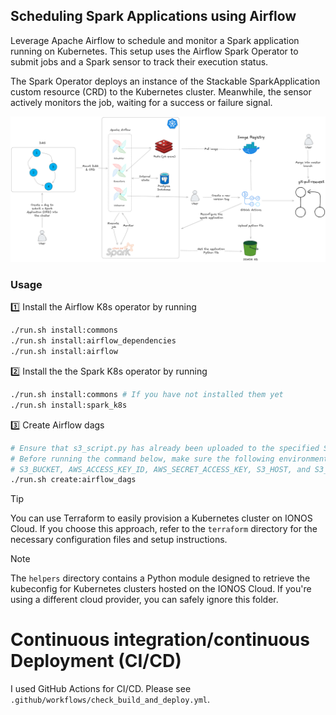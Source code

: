 ## Scheduling Spark Applications using Airflow

Leverage Apache Airflow to schedule and monitor a Spark application running on Kubernetes. This setup uses the Airflow Spark Operator to submit jobs and a Spark sensor to track their execution status.

The Spark Operator deploys an instance of the Stackable SparkApplication custom resource (CRD) to the Kubernetes cluster. Meanwhile, the sensor actively monitors the job, waiting for a success or failure signal.

![Airflow and Spark](./airflow.png)

### Usage

1️⃣ Install the Airflow K8s operator by running
```bash
./run.sh install:commons
./run.sh install:airflow_dependencies
./run.sh install:airflow
```
2️⃣ Install the the Spark K8s operator by running
```bash
./run.sh install:commons # If you have not installed them yet
./run.sh install:spark_k8s
```
3️⃣ Create Airflow dags
```bash
# Ensure that s3_script.py has already been uploaded to the specified S3 bucket. Refer to line 214 in manifests/dags_configmap.yml for details.
# Before running the command below, make sure the following environment variables are set:
# S3_BUCKET, AWS_ACCESS_KEY_ID, AWS_SECRET_ACCESS_KEY, S3_HOST, and S3_BUCKET_REGION.
./run.sh create:airflow_dags
```

> [!TIP]
> You can use Terraform to easily provision a Kubernetes cluster on IONOS Cloud. If you choose this approach, refer to the `terraform` directory for the necessary configuration files and setup instructions.

> [!NOTE]
> The `helpers` directory contains a Python module designed to retrieve the kubeconfig for Kubernetes clusters hosted on the IONOS Cloud. If you're using a different cloud provider, you can safely ignore this folder.

# Continuous integration/continuous Deployment (CI/CD)
I used GitHub Actions for CI/CD. Please see `.github/workflows/check_build_and_deploy.yml`.
